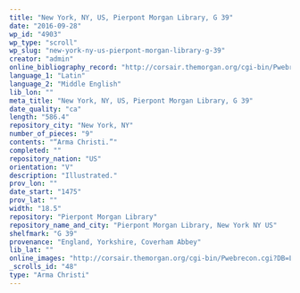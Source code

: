 ```yaml
---
title: "New York, NY, US, Pierpont Morgan Library, G 39"
date: "2016-09-28"
wp_id: "4903"
wp_type: "scroll"
wp_slug: "new-york-ny-us-pierpont-morgan-library-g-39"
creator: "admin"
online_bibliography_record: "http://corsair.themorgan.org/cgi-bin/Pwebrecon.cgi?v1=6&ti=1,6&Search_Arg=G%2E39&Search_Code=GKEY%5E&CNT=50&PID=9upkznP9tVkpLb8fDwgGSqTV&SEQ=20140715155031&SID=2"
language_1: "Latin"
language_2: "Middle English"
lib_lon: ""
meta_title: "New York, NY, US, Pierpont Morgan Library, G 39"
date_quality: "ca"
length: "586.4"
repository_city: "New York, NY"
number_of_pieces: "9"
contents: "“Arma Christi.”"
completed: ""
repository_nation: "US"
orientation: "V"
description: "Illustrated."
prov_lon: ""
date_start: "1475"
prov_lat: ""
width: "18.5"
repository: "Pierpont Morgan Library"
repository_name_and_city: "Pierpont Morgan Library, New York NY US"
shelfmark: "G 39"
provenance: "England, Yorkshire, Coverham Abbey"
lib_lat: ""
online_images: "http://corsair.themorgan.org/cgi-bin/Pwebrecon.cgi?DB=Local&Search_Arg=%22ms+g.39%22+ica&Search_Code=GKEY^&CNT=50&HIST=1"
_scrolls_id: "48"
type: "Arma Christi"
---
```



